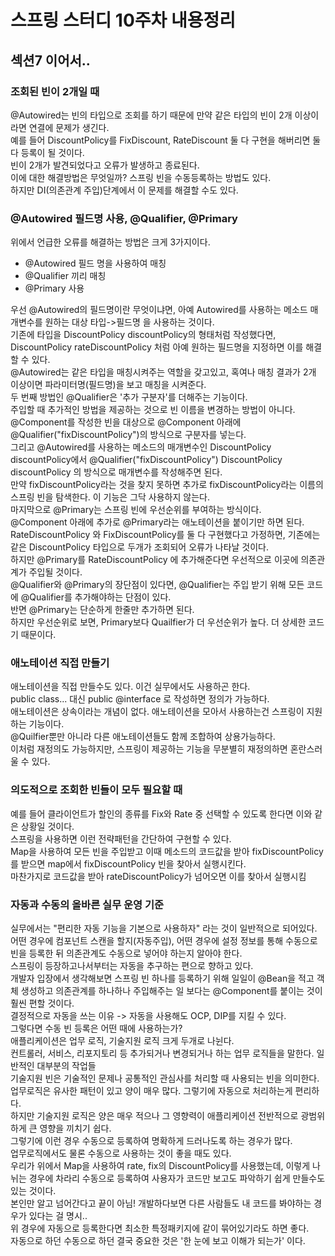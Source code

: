 # 스프링 스터디 10주차 내용정리 

## 섹션7 이어서..  
### 조회된 빈이 2개일 때  
@Autowired는 빈의 타입으로 조회를 하기 때문에 만약 같은 타입의 빈이 2개 이상이라면 연결에 문제가 생긴다.  
예를 들어 DiscountPolicy를 FixDiscount, RateDiscount 둘 다 구현을 해버리면 둘 다 등록이 될 것이다.  
빈이 2개가 발견되었다고 오류가 발생하고 종료된다.  
이에 대한 해결방법은 무엇일까? 스프링 빈을 수동등록하는 방법도 있다.  
하지만 DI(의존관계 주입)단계에서 이 문제를 해결할 수도 있다.  

### @Autowired 필드명 사용, @Qualifier, @Primary  
위에서 언급한 오류를 해결하는 방법은 크게 3가지이다.  
- @Autowired 필드 명을 사용하여 매칭  
- @Qualifier 끼리 매칭  
- @Primary 사용  

우선 @Autowired의 필드명이란 무엇이냐면, 아예 Autowired를 사용하는 메소드 매개변수를 원하는 대상 타입->필드명 을 사용하는 것이다.  
기존에 타입을 DiscountPolicy discountPolicy의 형태처럼 작성했다면,  
DiscountPolicy rateDiscountPolicy 처럼 아예 원하는 필드명을 지정하면 이를 해결할 수 있다.  
@Autowired는 같은 타입을 매칭시켜주는 역할을 갖고있고, 혹여나 매칭 결과가 2개 이상이면 파라미터명(필드명)을 보고 매칭을 시켜준다.  
두 번째 방법인 @Qualifier은 '추가 구분자'를 더해주는 기능이다.  
주입할 때 추가적인 방법을 제공하는 것으로 빈 이름을 변경하는 방법이 아니다.  
@Component를 작성한 빈을 대상으로 @Component 아래에 @Qualifier("fixDiscountPolicy")의 방식으로 구분자를 넣는다.  
그리고 @Autowired를 사용하는 메소드의 매개변수인 DiscountPolicy discountPolicy에서 @Qualifier("fixDiscountPolicy") DiscountPolicy discountPolicy 의 방식으로 매개변수를 작성해주면 된다.  
만약 fixDiscountPolicy라는 것을 찾지 못하면 추가로 fixDiscountPolicy라는 이름의 스프링 빈을 탐색한다. 이 기능은 그닥 사용하지 않는다.  
마지막으로 @Primary는 스프링 빈에 우선순위를 부여하는 방식이다.  
@Component 아래에 추가로 @Primary라는 애노테이션을 붙이기만 하면 된다.  
RateDiscountPolicy 와 FixDiscountPolicy를 둘 다 구현했다고 가정하면, 기존에는 같은 DiscountPolicy 타입으로 두개가 조회되어 오류가 나타날 것이다.  
하지만 @Primary를 RateDiscountPolicy 에 추가해준다면 우선적으로 이곳에 의존관계가 주입될 것이다.  
@Qualifier와 @Primary의 장단점이 있다면, @Qualifier는 주입 받기 위해 모든 코드에 @Qualifier를 추가해야하는 단점이 있다.  
반면 @Primary는 단순하게 한줄만 추가하면 된다.  
하지만 우선순위로 보면, Primary보다 Quailfier가 더 우선순위가 높다. 더 상세한 코드기 때문이다.  

### 애노테이션 직접 만들기  
애노테이션을 직접 만들수도 있다. 이건 실무에서도 사용하곤 한다.  
public class... 대신 public @interface 로 작성하면 정의가 가능하다.  
애노테이션은 상속이라는 개념이 없다. 애노테이션을 모아서 사용하는건 스프링이 지원하는 기능이다.  
@Quilfier뿐만 아니라 다른 애노테이션들도 함께 조합하여 상용가능하다.  
이처럼 재정의도 가능하지만, 스프링이 제공하는 기능을 무분별히 재정의하면 혼란스러울 수 있다.  

### 의도적으로 조회한 빈들이 모두 필요할 때  
예를 들어 클라이언트가 할인의 종류를 Fix와 Rate 중 선택할 수 있도록 한다면 이와 같은 상황일 것이다.  
스프링을 사용하면 이런 전략패턴을 간단하여 구현할 수 있다.  
Map을 사용하여 모든 빈을 주입받고 이때 메소드의 코드값을 받아 fixDiscountPolicy를 받으면 map에서 fixDiscountPolicy 빈을 찾아서 실행시킨다.  
마찬가지로 코드값을 받아 rateDiscountPolicy가 넘어오면 이를 찾아서 실행시킴  

### 자동과 수동의 올바른 실무 운영 기준  
실무에서는 "편리한 자동 기능을 기본으로 사용하자" 라는 것이 일반적으로 되어있다.  
어떤 경우에 컴포넌트 스캔을 할지(자동주입), 어떤 경우에 설정 정보를 통해 수동으로 빈을 등록한 뒤 의존관계도 수동으로 넣어야 하는지 알아야 한다.  
스프링이 등장하고나서부터는 자동을 추구하는 편으로 향하고 있다.  
개발자 입장에서 생각해보면 스프링 빈 하나를 등록하기 위해 일일이 @Bean을 적고 객체 생성하고 의존관계를 하나하나 주입해주는 일 보다는 @Component를 붙이는 것이 훨씬 편할 것이다.  
결정적으로 자동을 쓰는 이유 -> 자동을 사용해도 OCP, DIP를 지킬 수 있다.  
그렇다면 수동 빈 등록은 어떤 때에 사용하는가?  
애플리케이션은 업무 로직, 기술지원 로직 크게 두개로 나뉜다.  
컨트롤러, 서비스, 리포지토리 등 추가되거나 변경되거나 하는 업무 로직들을 말한다. 일반적인 대부분의 작업들  
기술지원 빈은 기술적인 문제나 공통적인 관심사를 처리할 때 사용되는 빈을 의미한다.  
업무로직은 유사한 패턴이 있고 양이 매우 많다. 그렇기에 자동으로 처리하는게 편리하다.  
하지만 기술지원 로직은 양은 매우 적으나 그 영향력이 애플리케이션 전반적으로 광범위하게 큰 영향을 끼치기 쉽다.  
그렇기에 이런 경우 수동으로 등록하여 명확하게 드러나도록 하는 경우가 많다.  
업무로직에서도 물론 수동으로 사용하는 것이 좋을 때도 있다.  
우리가 위에서 Map을 사용하여 rate, fix의 DiscountPolicy를 사용했는데, 이렇게 나뉘는 경우에 차라리 수동으로 등록하여 사용자가 코드만 보고도 파악하기 쉽게 만들수도 있는 것이다.  
본인만 알고 넘어간다고 끝이 아님! 개발하다보면 다른 사람들도 내 코드를 봐야하는 경우가 있다는 걸 명시..  
위 경우에 자동으로 등록한다면 최소한 특정패키지에 같이 묶어있기라도 하면 좋다.  
자동으로 하던 수동으로 하던 결국 중요한 것은 '한 눈에 보고 이해가 되는가' 이다.  
